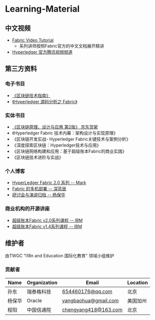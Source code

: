 # Learning-Material

## 中文视频 
- [Fabric Video Tutorial](https://wiki.hyperledger.org/display/TWGC/Fabric+Video+Tutorial)
  - 系列讲师按照Fabric官方的中文文档展开精讲
- [Hyperledger 官方腾讯视频频道](https://v.qq.com/s/videoplus/1300396971)

## 第三方资料
### 电子书目
- [《区块链技术指南》](https://github.com/yeasy/blockchain_guide)
- [《Hyperledger 源码分析之 Fabric》](https://github.com/yeasy/hyperledger_code_fabric)
### 实体书目
- [《区块链原理、设计与应用 第2版》 京东货架](https://item.jd.com/12159265.html)
- 《Hyperledger Fabric 技术内幕：架构设计与实现原理》
- 《区块链开发实战- Hyperledger Fabric关键技术与案例分析》
- 《深度探索区块链：Hyperledger技术与应用》
- 《区块链网络构建和应用：基于超级账本Fabric的商业实践》
- 《区块链技术进阶与实战》
### 个人博客
- [HyperLedger Fabric 2.0 系列 -- Mark](https://blog.csdn.net/qq_28540443/article/details/104265844)
- [Fabric 的多机部署 -- 深蓝居](https://www.cnblogs.com/studyzy/tag/Fabric/)
- [研讨会与演讲归档 -- 杨保华](https://github.com/yeasy/seminar-talk#hyperledger)
### 商业机构的开源讲座
- [超级账本Fabric v2.0系列课程 -- IBM](https://space.bilibili.com/102734951/channel/detail?cid=112557)
- [超级账本Fabric v1.4系列课程 -- IBM](https://space.bilibili.com/102734951/channel/detail?cid=69148)

## 维护者
由TWGC “i18n and Education 国际化教育” 领域小组维护

### 贡献者
| Name | Organization | Email | Location |
| ---- | ---- | ---- | ---- |
| 孙东 | 瑞泰格科技 | 654460176@qq.com | 北京 |
| 杨保华 | Oracle | yangbaohua@gmail.com | 美国加州 |
| 程阳 | 中国信通院 | chengyang418@163.com | 北京 |
